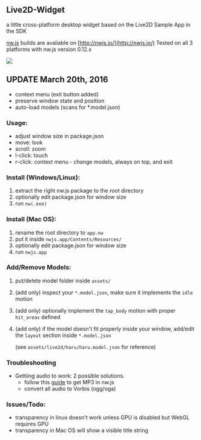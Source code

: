 ## Live2D-Widget
a little cross-platform desktop widget based on the Live2D Sample App in the SDK

[nw.js](https://github.com/nwjs/nw.js) builds are avaliable on [http://nwjs.io/](http://nwjs.io/)
Tested on all 3 platforms with nw.js version 0.12.x

![](https://raw.githubusercontent.com/akiroz/Live2D-Widget/master/screenshot.png)

## UPDATE March 20th, 2016
* context menu (exit button added)
* preserve window state and position
* auto-load models (scans for *.model.json)

### Usage:
* adjust window size in package.json
* move: look
* scroll: zoom
* l-click: touch
* r-click: context menu - change models, always on top, and exit

### Install (Windows/Linux):
1. extract the right nw.js package to the root directory
2. optionally edit package.json for window size
3. run `nw(.exe)`

### Install (Mac OS):
1. rename the root directory to `app.nw`
2. put it inside `nwjs.app/Contents/Resources/`
3. optionally edit package.json for window size
4. run `nwjs.app`

### Add/Remove Models:
1. put/delete model folder inside `assets/`
2. (add only) inspect your `*.model.json`, make sure it implements the `idle` motion
3. (add only) optionally implement the `tap_body` motion with proper `hit_areas` defined
4. (add only) if the model doesn't fit properly inside your window, add/edit the `layout` section inside `*.model.json`

   (see `assets/live2d/haru/haru.model.json` for reference)

### Troubleshooting
* Gettiing audio to work: 2 possible solutions.
    * follow this [guide](https://github.com/nwjs/nw.js/wiki/Using-MP3-%26-MP4-%28H.264%29-using-the--video--%26--audio--tags.) to get MP3 in nw.js
    * convert all audio to Vorbis (ogg/oga)

### Issues/Todo:
* transparency in linux doesn't work unless GPU is disabled but WebGL requires GPU
* transparency in Mac OS will show a visible title string
